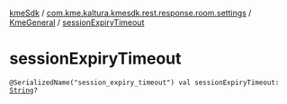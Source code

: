 [kmeSdk](../../index.md) / [com.kme.kaltura.kmesdk.rest.response.room.settings](../index.md) / [KmeGeneral](index.md) / [sessionExpiryTimeout](./session-expiry-timeout.md)

# sessionExpiryTimeout

`@SerializedName("session_expiry_timeout") val sessionExpiryTimeout: `[`String`](https://kotlinlang.org/api/latest/jvm/stdlib/kotlin/-string/index.html)`?`